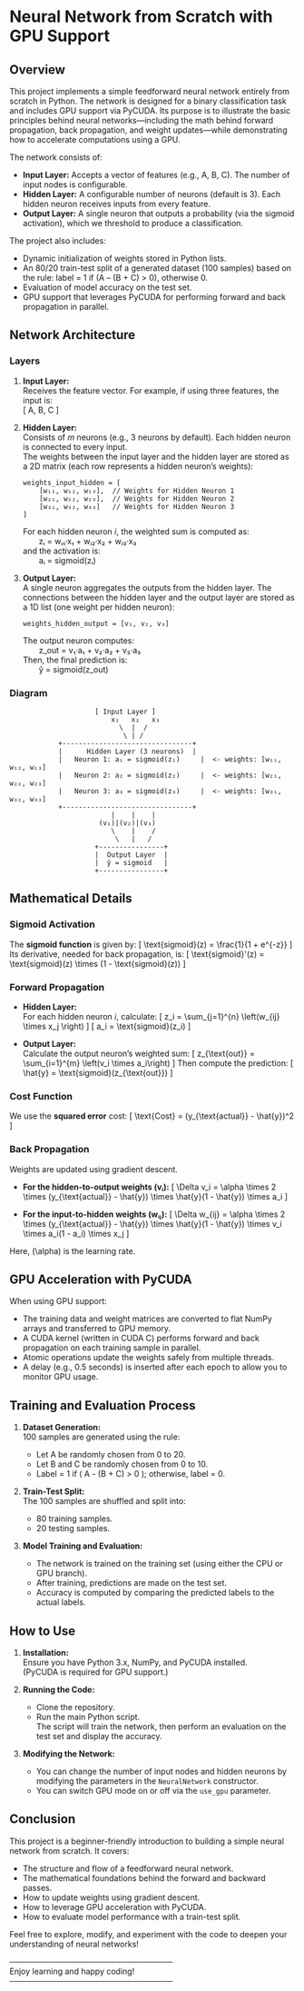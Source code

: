 # Neural Network from Scratch with GPU Support

## Overview

This project implements a simple feedforward neural network entirely from scratch in Python. The network is designed for a binary classification task and includes GPU support via PyCUDA. Its purpose is to illustrate the basic principles behind neural networks—including the math behind forward propagation, back propagation, and weight updates—while demonstrating how to accelerate computations using a GPU.

The network consists of:
- **Input Layer:** Accepts a vector of features (e.g., A, B, C). The number of input nodes is configurable.
- **Hidden Layer:** A configurable number of neurons (default is 3). Each hidden neuron receives inputs from every feature.
- **Output Layer:** A single neuron that outputs a probability (via the sigmoid activation), which we threshold to produce a classification.

The project also includes:
- Dynamic initialization of weights stored in Python lists.
- An 80/20 train-test split of a generated dataset (100 samples) based on the rule: label = 1 if (A – (B + C) > 0), otherwise 0.
- Evaluation of model accuracy on the test set.
- GPU support that leverages PyCUDA for performing forward and back propagation in parallel.

## Network Architecture

### Layers

1. **Input Layer:**  
   Receives the feature vector. For example, if using three features, the input is:  
   \[ A, B, C \]

2. **Hidden Layer:**  
   Consists of *m* neurons (e.g., 3 neurons by default). Each hidden neuron is connected to every input.  
   The weights between the input layer and the hidden layer are stored as a 2D matrix (each row represents a hidden neuron’s weights):  
   ```
   weights_input_hidden = [
       [w₁₁, w₁₂, w₁₃],  // Weights for Hidden Neuron 1
       [w₂₁, w₂₂, w₂₃],  // Weights for Hidden Neuron 2
       [w₃₁, w₃₂, w₃₃]   // Weights for Hidden Neuron 3
   ]
   ```
   For each hidden neuron *i*, the weighted sum is computed as:  
    zᵢ = wᵢ₁·x₁ + wᵢ₂·x₂ + wᵢ₃·x₃  
   and the activation is:  
    aᵢ = sigmoid(zᵢ)

3. **Output Layer:**  
   A single neuron aggregates the outputs from the hidden layer. The connections between the hidden layer and the output layer are stored as a 1D list (one weight per hidden neuron):  
   ```
   weights_hidden_output = [v₁, v₂, v₃]
   ```
   The output neuron computes:  
    z_out = v₁·a₁ + v₂·a₂ + v₃·a₃  
   Then, the final prediction is:  
    ŷ = sigmoid(z_out)

### Diagram

```
                     [ Input Layer ]
                         x₁   x₂   x₃
                           \  |  /
                            \ | /
            +--------------------------------+
            |      Hidden Layer (3 neurons)  |
            |   Neuron 1: a₁ = sigmoid(z₁)     |  <- weights: [w₁₁, w₁₂, w₁₃]
            |   Neuron 2: a₂ = sigmoid(z₂)     |  <- weights: [w₂₁, w₂₂, w₂₃]
            |   Neuron 3: a₃ = sigmoid(z₃)     |  <- weights: [w₃₁, w₃₂, w₃₃]
            +--------------------------------+
                         |    |    |
                      (v₁)|(v₂)|(v₃)
                         \    |    /
                          \   |   /
                     +----------------+
                     |  Output Layer  |
                     |  ŷ = sigmoid   |
                     +----------------+
```

## Mathematical Details

### Sigmoid Activation

The **sigmoid function** is given by:
\[
\text{sigmoid}(z) = \frac{1}{1 + e^{-z}}
\]
Its derivative, needed for back propagation, is:
\[
\text{sigmoid}'(z) = \text{sigmoid}(z) \times (1 - \text{sigmoid}(z))
\]

### Forward Propagation

- **Hidden Layer:**  
  For each hidden neuron *i*, calculate:
  \[
  z_i = \sum_{j=1}^{n} \left(w_{ij} \times x_j \right)
  \]
  \[
  a_i = \text{sigmoid}(z_i)
  \]

- **Output Layer:**  
  Calculate the output neuron’s weighted sum:
  \[
  z_{\text{out}} = \sum_{i=1}^{m} \left(v_i \times a_i\right)
  \]
  Then compute the prediction:
  \[
  \hat{y} = \text{sigmoid}(z_{\text{out}})
  \]

### Cost Function

We use the **squared error** cost:
\[
\text{Cost} = (y_{\text{actual}} - \hat{y})^2
\]

### Back Propagation

Weights are updated using gradient descent.

- **For the hidden-to-output weights (vᵢ):**
  \[
  \Delta v_i = \alpha \times 2 \times (y_{\text{actual}} - \hat{y}) \times \hat{y}(1 - \hat{y}) \times a_i
  \]

- **For the input-to-hidden weights (wᵢⱼ):**
  \[
  \Delta w_{ij} = \alpha \times 2 \times (y_{\text{actual}} - \hat{y}) \times \hat{y}(1 - \hat{y}) \times v_i \times a_i(1 - a_i) \times x_j
  \]

Here, \(\alpha\) is the learning rate.

## GPU Acceleration with PyCUDA

When using GPU support:
- The training data and weight matrices are converted to flat NumPy arrays and transferred to GPU memory.
- A CUDA kernel (written in CUDA C) performs forward and back propagation on each training sample in parallel.
- Atomic operations update the weights safely from multiple threads.
- A delay (e.g., 0.5 seconds) is inserted after each epoch to allow you to monitor GPU usage.

## Training and Evaluation Process

1. **Dataset Generation:**  
   100 samples are generated using the rule:
   - Let A be randomly chosen from 0 to 20.
   - Let B and C be randomly chosen from 0 to 10.
   - Label = 1 if \( A - (B + C) > 0 \); otherwise, label = 0.

2. **Train-Test Split:**  
   The 100 samples are shuffled and split into:
   - 80 training samples.
   - 20 testing samples.

3. **Model Training and Evaluation:**  
   - The network is trained on the training set (using either the CPU or GPU branch).
   - After training, predictions are made on the test set.
   - Accuracy is computed by comparing the predicted labels to the actual labels.

## How to Use

1. **Installation:**  
   Ensure you have Python 3.x, NumPy, and PyCUDA installed.  
   (PyCUDA is required for GPU support.)

2. **Running the Code:**  
   - Clone the repository.
   - Run the main Python script.  
   The script will train the network, then perform an evaluation on the test set and display the accuracy.

3. **Modifying the Network:**  
   - You can change the number of input nodes and hidden neurons by modifying the parameters in the `NeuralNetwork` constructor.
   - You can switch GPU mode on or off via the `use_gpu` parameter.

## Conclusion

This project is a beginner-friendly introduction to building a simple neural network from scratch. It covers:
- The structure and flow of a feedforward neural network.
- The mathematical foundations behind the forward and backward passes.
- How to update weights using gradient descent.
- How to leverage GPU acceleration with PyCUDA.
- How to evaluate model performance with a train-test split.

Feel free to explore, modify, and experiment with the code to deepen your understanding of neural networks!

─────────────────────────────  
Enjoy learning and happy coding!
─────────────────────────────  
